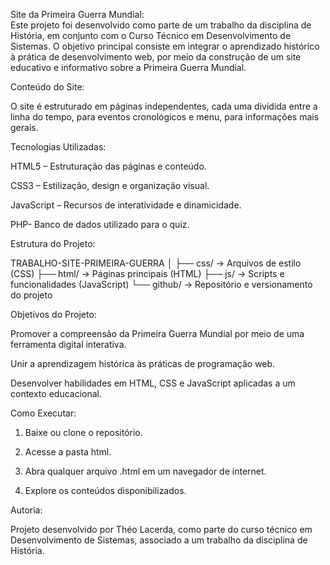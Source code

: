 Site da Primeira Guerra Mundial:                                          
Este projeto foi desenvolvido como parte de um trabalho da disciplina de História, em conjunto com o Curso Técnico em Desenvolvimento de Sistemas.
O objetivo principal consiste em integrar o aprendizado histórico à prática de desenvolvimento web, por meio da construção de um site educativo e informativo sobre a Primeira Guerra Mundial.


Conteúdo do Site:

O site é estruturado em páginas independentes, cada uma  dividida entre a linha do tempo, para eventos cronológicos e menu, para informações mais gerais. 

Tecnologias Utilizadas:

HTML5 – Estruturação das páginas e conteúdo.

CSS3 – Estilização, design e organização visual.

JavaScript – Recursos de interatividade e dinamicidade.

PHP- Banco de dados utilizado para o quiz.



Estrutura do Projeto:

TRABALHO-SITE-PRIMEIRA-GUERRA
│
├── css/          → Arquivos de estilo (CSS)
├── html/         → Páginas principais (HTML)
├── js/           → Scripts e funcionalidades (JavaScript)
└── github/       → Repositório e versionamento do projeto




Objetivos do Projeto:

Promover a compreensão da Primeira Guerra Mundial por meio de uma ferramenta digital interativa.

Unir a aprendizagem histórica às práticas de programação web.

Desenvolver habilidades em HTML, CSS e JavaScript aplicadas a um contexto educacional.




Como Executar:

1. Baixe ou clone o repositório.


2. Acesse a pasta html.


3. Abra qualquer arquivo .html em um navegador de internet.


4. Explore os conteúdos disponibilizados.

Autoria:

Projeto desenvolvido por Théo Lacerda, como parte do curso técnico em Desenvolvimento de Sistemas, associado a um trabalho da disciplina de História.
